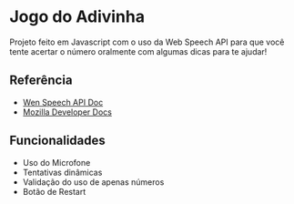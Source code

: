 # Jogo do Adivinha

Projeto feito em Javascript com o uso da Web Speech API para que você tente acertar o número oralmente com algumas dicas para te ajudar!

## Referência

 - [Wen Speech API Doc](https://developer.mozilla.org/en-US/docs/Web/API/Web_Speech_API/Using_the_Web_Speech_API#speech_recognition)
 - [Mozilla Developer Docs](https://developer.mozilla.org/en-US/)
## Funcionalidades

- Uso do Microfone
- Tentativas dinâmicas
- Validação do uso de apenas números
- Botão de Restart